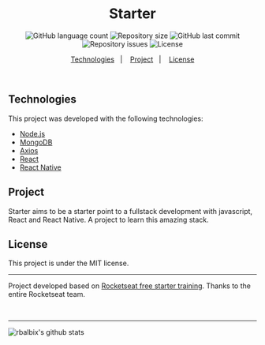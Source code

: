 <h1 align="center">
Starter
</h1>

<p align="center">
  <img alt="GitHub language count" src="https://img.shields.io/github/languages/count/rbalbix/starter">

  <img alt="Repository size" src="https://img.shields.io/github/repo-size/rbalbix/starter">
  
  <img alt="GitHub last commit" src="https://img.shields.io/github/last-commit/rbalbix/starter">

  <img alt="Repository issues" src="https://img.shields.io/github/issues/rbalbix/starter">

  <img alt="License" src="https://img.shields.io/badge/license-MIT-brightgreen">
</p>

<p align="center">
  <a href="#technologies">Technologies</a>&nbsp;&nbsp;&nbsp;|&nbsp;&nbsp;&nbsp;
  <a href="#project">Project</a>&nbsp;&nbsp;&nbsp;|&nbsp;&nbsp;&nbsp;
  <a href="#license">License</a>
</p>

<br>

## Technologies

This project was developed with the following technologies:

- [Node.js](https://nodejs.org/en/)
- [MongoDB](https://www.mongodb.com/)
- [Axios](https://github.com/axios/axios)
- [React](https://reactjs.org)
- [React Native](https://facebook.github.io/react-native/)

## Project

Starter aims to be a starter point to a fullstack development with javascript, React and React Native. A project to learn this amazing stack.

## License

This project is under the MIT license.

---

<p>
  Project developed based on <a href="https://rocketseat.com.br/starter">Rocketseat free starter training</a>. Thanks to the entire Rocketseat team.
</p>
</br>

---

![rbalbix's github stats](https://github-readme-stats.vercel.app/api?username=rbalbix)
